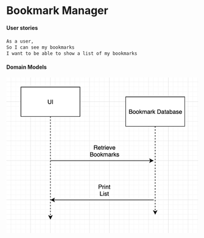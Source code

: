# Bookmark Manager

#### User stories

```
As a user,
So I can see my bookmarks
I want to be able to show a list of my bookmarks
```

#### Domain Models

![](https://github.com/DanGyi23/bookmark-mgr/blob/master/Domain%20Models/domain_model1.png)